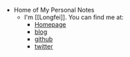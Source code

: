 - Home of My Personal Notes
	- I'm [[Longfei]]. You can find me at:
		- [Homepage](www.crlf1.xyz)
		- [blog](https://blog.crlf1.xyz/)
		- [github](https://github.com/crlf1)
		- [twitter](https://twitter.com/longfei1bot)